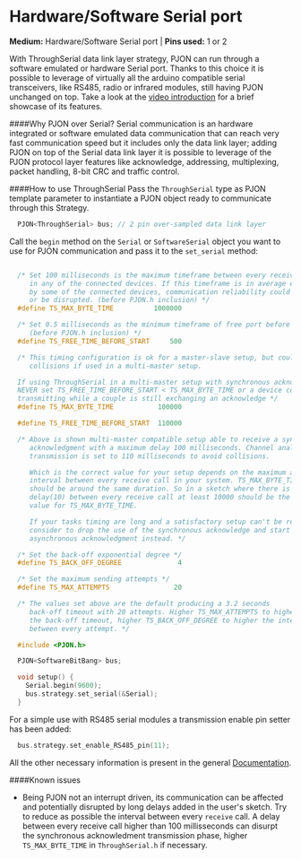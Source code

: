 # Hardware/Software Serial port

**Medium:** Hardware/Software Serial port |
**Pins used:** 1 or 2

With ThroughSerial data link layer strategy, PJON can run through a software emulated or hardware Serial port. Thanks to this choice it is possible to leverage of virtually all the arduino compatible serial transceivers, like RS485, radio or infrared modules, still having PJON unchanged on top. Take a look at the [video introduction](https://www.youtube.com/watch?v=H4jUsgvM-lw) for a brief showcase of its features. 


####Why PJON over Serial?
Serial communication is an hardware integrated or software emulated data communication that can reach very fast communication speed but it includes only the data link layer; adding PJON on top of the Serial data link layer it is possible to leverage of the PJON protocol layer features like acknowledge, addressing, multiplexing, packet handling, 8-bit CRC and traffic control.

####How to use ThroughSerial
Pass the `ThroughSerial` type as PJON template parameter to instantiate a PJON object ready to communicate through this Strategy.
```cpp  
  PJON<ThroughSerial> bus; // 2 pin over-sampled data link layer
```
Call the `begin` method on the `Serial` or `SoftwareSerial`  object you want to use for PJON communication and pass it to the `set_serial` method:
```cpp  

  /* Set 100 milliseconds is the maximum timeframe between every receive call
     in any of the connected devices. If this timeframe is in average exceeded
     by some of the connected devices, communication reliability could drop
     or be disrupted. (before PJON.h inclusion) */
  #define TS_MAX_BYTE_TIME          1000000

  /* Set 0.5 milliseconds as the minimum timeframe of free port before transmitting
     (before PJON.h inclusion) */
  #define TS_FREE_TIME_BEFORE_START     500

  /* This timing configuration is ok for a master-slave setup, but could lead to
     collisions if used in a multi-master setup.

  If using ThroughSerial in a multi-master setup with synchronous acknowledgment
  NEVER set TS_FREE_TIME_BEFORE_START < TS_MAX_BYTE_TIME or a device could start
  transmitting while a couple is still exchanging an acknowledge */
  #define TS_MAX_BYTE_TIME           100000

  #define TS_FREE_TIME_BEFORE_START  110000

  /* Above is shown multi-master compatible setup able to receive a synchronous
     acknowledgment with a maximum delay 100 milliseconds. Channel analysis before
     transmission is set to 110 milliseconds to avoid collisions.

     Which is the correct value for your setup depends on the maximum average time
     interval between every receive call in your system. TS_MAX_BYTE_TIME
     should be around the same duration. So in a sketch where there is only a
     delay(10) between every receive call at least 10000 should be the correct
     value for TS_MAX_BYTE_TIME.

     If your tasks timing are long and a satisfactory setup can't be reached
     consider to drop the use of the synchronous acknowledge and start using the
     asynchronous acknowledgment instead. */

  /* Set the back-off exponential degree */
  #define TS_BACK_OFF_DEGREE              4

  /* Set the maximum sending attempts */
  #define TS_MAX_ATTEMPTS                20

  /* The values set above are the default producing a 3.2 seconds
     back-off timeout with 20 attempts. Higher TS_MAX_ATTEMPTS to higher
     the back-off timeout, higher TS_BACK_OFF_DEGREE to higher the interval
     between every attempt. */

  #include <PJON.h>

  PJON<SoftwareBitBang> bus;

  void setup() {
    Serial.begin(9600);
    bus.strategy.set_serial(&Serial);
  }
```
For a simple use with RS485 serial modules a transmission enable pin setter has been added:
```cpp  
  bus.strategy.set_enable_RS485_pin(11);
```

All the other necessary information is present in the general [Documentation](https://github.com/gioblu/PJON/wiki/Documentation).

####Known issues
- Being PJON not an interrupt driven, its communication can be affected and potentially disrupted by long delays added in the user's sketch. Try to reduce as possible the interval between every `receive` call. A delay between every receive call higher than 100 millisseconds can disurpt the synchronous acknowledment transmission phase, higher `TS_MAX_BYTE_TIME` in `ThroughSerial.h` if necessary.
